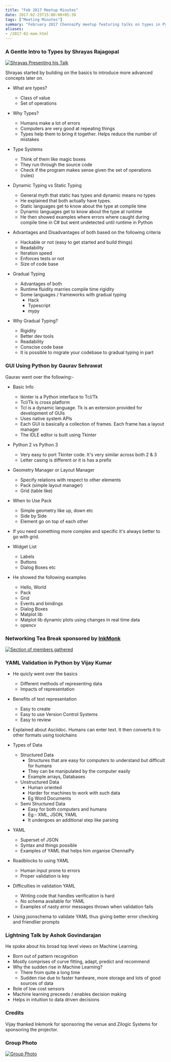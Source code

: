 ```yaml
---
title: "Feb 2017 Meetup Minutes"
date: 2017-02-25T15:00:00+05:30
tags: ["Meeting Minutes"]
summary: "February 2017 ChennaiPy meetup featuring talks on types in Python, web development, and other technical topics."
aliases:
- /2017-02-mom.html
---
```


### A Gentle Intro to Types by Shrayas Rajagopal

<a
href="https://a248.e.akamai.net/secure.meetupstatic.com/photos/event/c/4/a/600_458703146.jpeg">
<img
src="https://a248.e.akamai.net/secure.meetupstatic.com/photos/event/c/4/a/event_458703146.jpeg"
alt="Shrayas Presenting his Talk"/> </a>

Shrayas started by building on the basics to introduce more advanced concepts later on.
- What are types?
    - Class of value
    - Set of operations

- Why Types?
    - Humans make a lot of errors
    - Computers are very good at repeating things
    - Types help them to bring it together. Helps reduce the number of mistakes

- Type Systems
    - Think of them like magic boxes
    - They run through the source code
    - Check if the program makes sense given the set of operations (rules)

- Dynamic Typing vs Static Typing
    - General myth that static has types and dynamic means no types
    - He explained that both actually have types.
    - Static languages get to know about the type at compile time
    - Dynamic languages get to know about the type at runtime
    - He then showed examples where errors where caught during compile time in C# but went undetected until runtime in Python

- Advantages and Disadvantages of both based on the following criteria
    - Hackable or not (easy to get started and build things)
    - Readability
    - Iteration speed 
    - Enforces tests or not
    - Size of code base

- Gradual Typing
    - Advantages of both
    - Runtime fluidity marries compile time rigidity
    - Some languages / frameworks with gradual typing
        - Hack
        - Typescript
        - mypy

- Why Gradual Typing?
    - Rigidity
    - Better dev tools
    - Readability
    - Conscise code base
    - It is possible to migrate your codebase to gradual typing in part


### GUI Using Python by Gaurav Sehrawat
Gaurav went over the following:-

- Basic Info
    - tkinter is a Python interface to Tcl/Tk
    - Tcl/Tk is cross platform
    - Tcl is a dynamic language. Tk is an extension provided for development of GUIs
    - Uses native system APIs
    - Each GUI is basically a collection of frames. Each frame has a layout manager
    - The IDLE editor is built using Tkinter

- Python 2 vs Python 3
    - Very easy to port Tkinter code. It's very similar across both 2 & 3
    - Letter casing is different or it is has a prefix

- Geometry Manager or Layout Manager
    - Specify relations with respect to other elements
    - Pack (simple layout manager)
    - Grid (table like)

- When to Use Pack
    - Simple geometry like up, down etc
    - Side by Side
    - Element go on top of each other

- If you need something more complex and specific it's always better to go with grid.

- Widget List
    - Labels
    - Buttons
    - Dialog Boxes etc

- He showed the following examples
    - Hello, World
    - Pack 
    - Grid
    - Events and bindings
    - Dialog Boxes
    - Matplot lib 
    - Matplot lib dynamic plots using changes in real time data
    - opencv

### Networking Tea Break sponsored by [InkMonk](http://inkmonk.com/)

<a
href="https://a248.e.akamai.net/secure.meetupstatic.com/photos/event/c/6/8/600_458703176.jpeg">
<img
src="https://a248.e.akamai.net/secure.meetupstatic.com/photos/event/c/6/8/event_458703176.jpeg"
alt="Section of members gathered"/> </a>

### YAML Validation in Python by Vijay Kumar

- He quicly went over the basics
    - Different methods of representing data
    - Impacts of representation

- Benefits of text representation
    - Easy to create
    - Easy to use Version Control Systems
    - Easy to review

- Explained about Asciidoc. Humans can enter text. It then converts it to other formats using toolchains

- Types of Data
    - Structured Data
        - Structures that are easy for computers to understand but difficult for humans
        - They can be manipulated by the computer easily
        - Example arrays, Databases
    - Unstructured Data
        - Human oriented
        - Harder for machines to work with such data
        - Eg Word Documents
    - Semi Structured Data
        - Easy for both computers and humans
        - Eg:- XML, JSON, YAML 
        - It undergoes an additional step like parsing
- YAML
    - Superset of JSON
    - Syntax and things possible
    - Examples of YAML that helps him organise ChennaiPy

- Roadblocks to using YAML
    - Human input prone to errors
    - Proper validation is key

- Difficulties in validation YAML
    - Writing code that handles verification is hard
    - No schema available for YAML
    - Examples of nasty error messages thrown when validation fails

- Using jsonschema to validate YAML thus giving better error checking and friendlier prompts

### Lightning Talk by Ashok Govindarajan
He spoke about his broad top level views on Machine Learning.  

- Born out of pattern recognition
- Mostly comprises of curve fitting, adapt, predict and recommend
- Why the sudden rise in Machine Learning?
    - There from quite a long time
    - Sudden rise due to faster hardware, more storage and lots of good sources of data
- Role of low cost sensors
- Machine learning preceeds / enables decision making
- Helps in intuition to data driven decisions

### Credits

Vijay thanked Inkmonk for sponsoring the venue and Zilogic Systems for sponsoring the projector.

### Group Photo

<a
href="https://a248.e.akamai.net/secure.meetupstatic.com/photos/event/c/3/a/600_458703130.jpeg">
<img
src="https://a248.e.akamai.net/secure.meetupstatic.com/photos/event/c/3/a/event_458703130.jpeg"
alt="Group Photo"/> </a>



